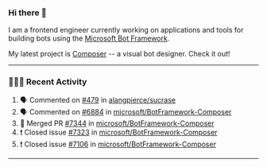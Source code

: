 ### Hi there 👋

I am a frontend engineer currently working on applications and tools for building bots using the [Microsoft Bot Framework](https://dev.botframework.com/).

My latest project is [Composer](https://github.com/microsoft/BotFramework-Composer) -- a visual bot designer. Check it out!

---

### 👨🏻‍💻 Recent Activity

<!--START_SECTION:activity-->
1. 🗣 Commented on [#479](https://github.com/alangpierce/sucrase/issues/479) in [alangpierce/sucrase](https://github.com/alangpierce/sucrase)
2. 🗣 Commented on [#6884](https://github.com/microsoft/BotFramework-Composer/issues/6884) in [microsoft/BotFramework-Composer](https://github.com/microsoft/BotFramework-Composer)
3. 🎉 Merged PR [#7344](https://github.com/microsoft/BotFramework-Composer/pull/7344) in [microsoft/BotFramework-Composer](https://github.com/microsoft/BotFramework-Composer)
4. ❗️ Closed issue [#7323](https://github.com/microsoft/BotFramework-Composer/issues/7323) in [microsoft/BotFramework-Composer](https://github.com/microsoft/BotFramework-Composer)
5. ❗️ Closed issue [#7106](https://github.com/microsoft/BotFramework-Composer/issues/7106) in [microsoft/BotFramework-Composer](https://github.com/microsoft/BotFramework-Composer)
<!--END_SECTION:activity-->

---

<!--
**a-b-r-o-w-n/a-b-r-o-w-n** is a ✨ _special_ ✨ repository because its `README.md` (this file) appears on your GitHub profile.

Here are some ideas to get you started:

- 🔭 I’m currently working on ...
- 🌱 I’m currently learning ...
- 👯 I’m looking to collaborate on ...
- 🤔 I’m looking for help with ...
- 💬 Ask me about ...
- 📫 How to reach me: ...
- 😄 Pronouns: ...
- ⚡ Fun fact: ...
-->
